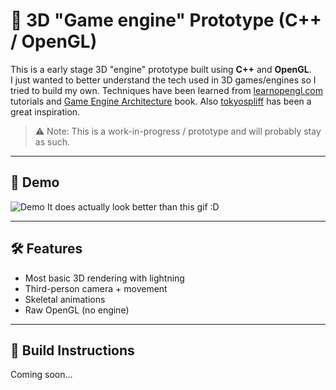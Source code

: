 # 🔫 3D "Game engine" Prototype (C++ / OpenGL)

This is a early stage 3D "engine" prototype built using **C++** and **OpenGL**.  
I just wanted to better understand the tech used in 3D games/engines so I tried to build my own.
Techniques have been learned from [learnopengl.com](https://learnopengl.com/) tutorials and [Game Engine Architecture](https://www.gameenginebook.com/) book. Also [tokyospliff](https://www.youtube.com/@tokyospliff) has been a great inspiration.

> ⚠️ Note: This is a work-in-progress / prototype and will probably stay as such.

---

## 🎥 Demo

![Demo](./demo.gif)
It does actually look better than this gif :D

---

## 🛠️ Features

- Most basic 3D rendering with lightning
- Third-person camera + movement
- Skeletal animations
- Raw OpenGL (no engine)

---

## 🧪 Build Instructions

Coming soon...
